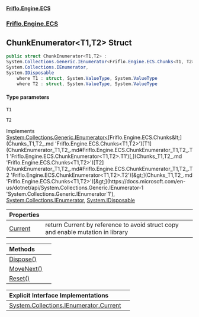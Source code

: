 #### [Friflo.Engine.ECS](index.md 'index')
### [Friflo.Engine.ECS](Friflo.Engine.ECS.md 'Friflo.Engine.ECS')

## ChunkEnumerator<T1,T2> Struct

```csharp
public struct ChunkEnumerator<T1,T2> :
System.Collections.Generic.IEnumerator<Friflo.Engine.ECS.Chunks<T1, T2>>,
System.Collections.IEnumerator,
System.IDisposable
    where T1 : struct, System.ValueType, System.ValueType
    where T2 : struct, System.ValueType, System.ValueType
```
#### Type parameters

<a name='Friflo.Engine.ECS.ChunkEnumerator_T1,T2_.T1'></a>

`T1`

<a name='Friflo.Engine.ECS.ChunkEnumerator_T1,T2_.T2'></a>

`T2`

Implements [System.Collections.Generic.IEnumerator&lt;](https://docs.microsoft.com/en-us/dotnet/api/System.Collections.Generic.IEnumerator-1 'System.Collections.Generic.IEnumerator`1')[Friflo.Engine.ECS.Chunks&lt;](Chunks_T1,T2_.md 'Friflo.Engine.ECS.Chunks<T1,T2>')[T1](ChunkEnumerator_T1,T2_.md#Friflo.Engine.ECS.ChunkEnumerator_T1,T2_.T1 'Friflo.Engine.ECS.ChunkEnumerator<T1,T2>.T1')[,](Chunks_T1,T2_.md 'Friflo.Engine.ECS.Chunks<T1,T2>')[T2](ChunkEnumerator_T1,T2_.md#Friflo.Engine.ECS.ChunkEnumerator_T1,T2_.T2 'Friflo.Engine.ECS.ChunkEnumerator<T1,T2>.T2')[&gt;](Chunks_T1,T2_.md 'Friflo.Engine.ECS.Chunks<T1,T2>')[&gt;](https://docs.microsoft.com/en-us/dotnet/api/System.Collections.Generic.IEnumerator-1 'System.Collections.Generic.IEnumerator`1'), [System.Collections.IEnumerator](https://docs.microsoft.com/en-us/dotnet/api/System.Collections.IEnumerator 'System.Collections.IEnumerator'), [System.IDisposable](https://docs.microsoft.com/en-us/dotnet/api/System.IDisposable 'System.IDisposable')

| Properties | |
| :--- | :--- |
| [Current](ChunkEnumerator_T1,T2_.Current.md 'Friflo.Engine.ECS.ChunkEnumerator<T1,T2>.Current') | return Current by reference to avoid struct copy and enable mutation in library |

| Methods | |
| :--- | :--- |
| [Dispose()](ChunkEnumerator_T1,T2_.Dispose().md 'Friflo.Engine.ECS.ChunkEnumerator<T1,T2>.Dispose()') | |
| [MoveNext()](ChunkEnumerator_T1,T2_.MoveNext().md 'Friflo.Engine.ECS.ChunkEnumerator<T1,T2>.MoveNext()') | |
| [Reset()](ChunkEnumerator_T1,T2_.Reset().md 'Friflo.Engine.ECS.ChunkEnumerator<T1,T2>.Reset()') | |

| Explicit Interface Implementations | |
| :--- | :--- |
| [System.Collections.IEnumerator.Current](ChunkEnumerator_T1,T2_.System.Collections.IEnumerator.Current.md 'Friflo.Engine.ECS.ChunkEnumerator<T1,T2>.System.Collections.IEnumerator.Current') | |
